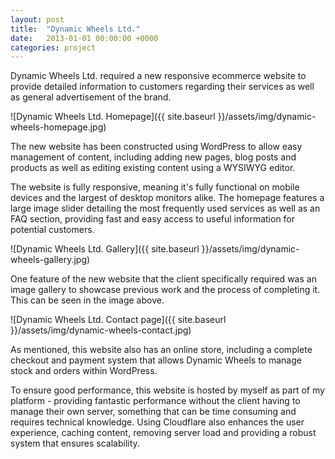 ```yaml
---
layout: post
title:  "Dynamic Wheels Ltd."
date:   2013-01-01 00:00:00 +0000
categories: project
---
```

Dynamic Wheels Ltd. required a new responsive ecommerce website to provide detailed information to customers regarding their services as well as general advertisement of the brand.

![Dynamic Wheels Ltd. Homepage]({{ site.baseurl }}/assets/img/dynamic-wheels-homepage.jpg)

The new website has been constructed using WordPress to allow easy management of content, including adding new pages, blog posts and products as well as editing existing content using a WYSIWYG editor.

The website is fully responsive, meaning it's fully functional on mobile devices and the largest of desktop monitors alike. The homepage features a large image slider detailing the most frequently used services as well as an FAQ section, providing fast and easy access to useful information for potential customers.

![Dynamic Wheels Ltd. Gallery]({{ site.baseurl }}/assets/img/dynamic-wheels-gallery.jpg)

One feature of the new website that the client specifically required was an image gallery to showcase previous work and the process of completing it. This can be seen in the image above.

![Dynamic Wheels Ltd. Contact page]({{ site.baseurl }}/assets/img/dynamic-wheels-contact.jpg)

As mentioned, this website also has an online store, including a complete checkout and payment system that allows Dynamic Wheels to manage stock and orders within WordPress.

To ensure good performance, this website is hosted by myself as part of my platform - providing fantastic performance without the client having to manage their own server, something that can be time consuming and requires technical knowledge. Using Cloudflare also enhances the user experience, caching content, removing server load and providing a robust system that ensures scalability.